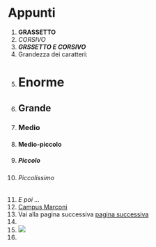 # Appunti
1) **GRASSETTO**
2) _CORSIVO_
3) **_GRSSETTO E CORSIVO_**
4) Grandezza dei caratteri:
5) # Enorme
6) ## Grande
7) ### Medio
8) #### Medio-piccolo
9) ##### Piccolo
10) ###### Piccolissimo
11) _E poi ..._
12) [Campus Marconi](https://campus.marconivr.it/mod/page/view.php?id=155794)
13) Vai alla pagina successiva [pagina successiva][pagina dopo]
15) [pagina dopo]: https://github.com/Antolini-Mattia/Appunti/blob/main/pagina%20successiva
16) ![][dio]
17) [dio]:https://it.wikipedia.org/wiki/Dio_Padre#/media/File:Cima_da_Conegliano,_God_the_Father.jpg
